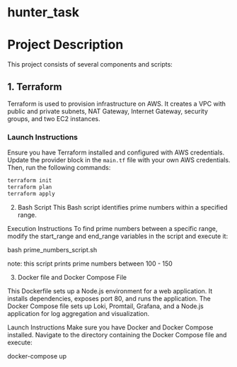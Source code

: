 # hunter_task

# Project Description

This project consists of several components and scripts:

## 1. Terraform

Terraform is used to provision infrastructure on AWS. It creates a VPC with public and private subnets, NAT Gateway, Internet Gateway, security groups, and two EC2 instances.

### Launch Instructions

Ensure you have Terraform installed and configured with AWS credentials. Update the provider block in the `main.tf` file with your own AWS credentials. Then, run the following commands:

```bash
terraform init
terraform plan
terraform apply
```
2. Bash Script
This Bash script identifies prime numbers within a specified range.

Execution Instructions
To find prime numbers between a specific range, modify the start_range and end_range variables in the script and execute it:

bash prime_numbers_script.sh

note: this script prints prime numbers between 100 - 150

3. Docker file and Docker Compose File

This Dockerfile sets up a Node.js environment for a web application. It installs dependencies, exposes port 80, and runs the application.
The Docker Compose file sets up Loki, Promtail, Grafana, and a Node.js application for log aggregation and visualization.

Launch Instructions
Make sure you have Docker and Docker Compose installed. Navigate to the directory containing the Docker Compose file and execute:

docker-compose up
